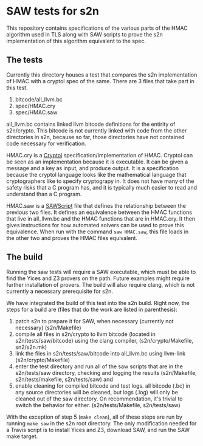 # SAW tests for s2n

This repository contains specifications of the various parts of the HMAC
algorithm used in TLS along with SAW scripts to prove the s2n implementation of
this algorithm equivalent to the spec.


## The tests

Currently this directory houses a test that compares the s2n
implementation of HMAC with a cryptol spec of the same. There are 3
files that take part in this test.

  1. bitcode/all_llvm.bc
  2. spec/HMAC.cry
  3. spec/HMAC.saw

all_llvm.bc contains linked llvm bitcode definitions for the entirity
of s2n/crypto. This bitcode is not currently linked with code from the
other directories in s2n, because so far, those directories have not
contained code necessary for verification.

HMAC.cry is a [Cryptol](http://www.cryptol.net/)
specification/implementation of HMAC. Cryptol can be seen as an
implementation because it is executable. It can be given a message and
a key as input, and produce output. It is a specification because the
cryptol language looks like the mathematical language that
cryptographers like to specify cryptograpy in. It does not have many
of the safety risks that a C program has, and it is typically much
easier to read and understand than a C program.

HMAC.saw is a [SAWScript](https://github.com/GaloisInc/saw-script)
file that defines the relationship between the previous two files. It
defines an equivalence between the HMAC functions that live in
all_llvm.bc and the HMAC functions that are in HMAC.cry. It then gives
instructions for how automated solvers can be used to prove this
equivalence. When run with the command `saw HMAC.saw`, this file loads
in the other two and proves the HMAC files equivalent.

## The build

Running the saw tests will require a SAW executable, which must be able
to find the Yices and Z3 provers on the path. Future examples might
require further installation of provers. The build will also require
clang, which is not currently a necessary prerequisite for s2n.

We have integrated the build of this test into the s2n build. Right
now, the steps for a build are (files that do the work are listed in parenthesis):

  1. patch s2n to prepare it for SAW, when necessary (currently not
     necessary) (s2n/Makefile)
  2. compile all files in s2n/crypto to llvm bitcode (located in
     s2n/tests/saw/bitcode) using the clang
     compiler, (s2n/crypto/Makefile, sn2/s2n.mk)
  3. link the files in s2n/tests/saw/bitcode into all_llvm.bc using
     llvm-link (s2n/crypto/Makefile)
  4. enter the test directory and run all of the saw scripts that are
     in the s2n/tests/saw directory, checking and logging the results
     (s2n/Makefile, s2n/tests/makefile, s2n/tests/saw) and
  5. enable cleaning for compiled bitcode and test logs. all bitcode
     (.bc) in any source directories will be cleaned, but logs (.log)
     will only be cleaned out of the saw directory. On recommendation,
     it's trivial to switch the behavior for either.
     (s2n/tests/Makefile, s2n/tests/saw)

With the exception of step 5 (`make clean`), all of these steps are run
by running `make saw` in the s2n root directory. The only modification
needed for a Travis script is to install Yices and Z3, download SAW, and
run the SAW make target.

